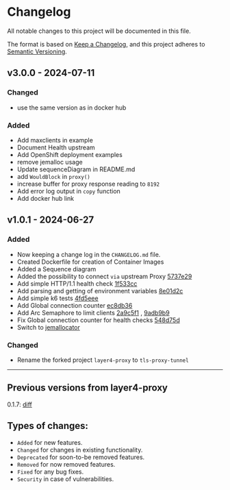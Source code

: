 # Changelog

All notable changes to this project will be documented in this file.

The format is based on [Keep a Changelog](https://keepachangelog.com/en/1.1.0/),
and this project adheres to [Semantic Versioning](https://semver.org/spec/v2.0.0.html).

## v3.0.0 - 2024-07-11

### Changed

* use the same version as in docker hub

### Added

* Add maxclients in example
* Document Health upstream
* Add OpenShift deployment examples
* remove jemalloc usage
* Update sequenceDiagram in README.md
* add `WouldBlock` in `proxy()`
* increase buffer for proxy response reading to `8192`
* Add error log output in `copy` function
* Add docker hub link

## v1.0.1 - 2024-06-27

### Added

* Now keeping a change log in the `CHANGELOG.md` file.
* Created Dockerfile for creation of Container Images
* Added a Sequence diagram
* Added the possibility to connect `via` upstream Proxy [5737e29](https://github.com/git001/tls-proxy-tunnel/commit/5737e29743d814c81fcd91a62ff660f3899a5e08)
* Add simple HTTP/1.1 health check [1f533cc](https://github.com/git001/tls-proxy-tunnel/commit/1f533cc8fb576ff8e4bab4027dc7ebc2662ccec6)
* Add parsing and getting of environment variables [8e01d2c](https://github.com/git001/tls-proxy-tunnel/commit/8e01d2cc78dd1895583517f596982e64df51683a)
* Add simple k6 tests [4fd5eee](https://github.com/git001/tls-proxy-tunnel/commit/4fd5eee5c9b2e18e0a9b53865309080b19c395b2)
* Add Global connection counter [ec8db36](https://github.com/git001/tls-proxy-tunnel/commit/ec8db36d9365dfc3970ac53effa2ac77a7be0f8f)
* Add Arc Semaphore to limit clients [2a9c5f1]( https://github.com/git001/tls-proxy-tunnel/commit/2a9c5f1353af131d118bee2077848791a95c9fc7) , [9adb9b9](https://github.com/git001/tls-proxy-tunnel/commit/9adb9b999152d013de27a1851d142e75336101ba)
* Fix Global connection counter for health checks [548d75d](https://github.com/git001/tls-proxy-tunnel/commit/548d75ded78941120122c41619c2827549aeff58)
* Switch to [jemallocator](https://crates.io/crates/jemallocator)

### Changed

* Rename the forked project `layer4-proxy` to `tls-proxy-tunnel`

-------

## Previous versions from layer4-proxy

0.1.7: [diff](https://code.kiers.eu/jjkiers/layer4-proxy/compare/v0.1.1...v0.1.7)

## Types of changes:

* `Added` for new features.
* `Changed` for changes in existing functionality.
* `Deprecated` for soon-to-be removed features.
* `Removed` for now removed features.
* `Fixed` for any bug fixes.
* `Security` in case of vulnerabilities.
